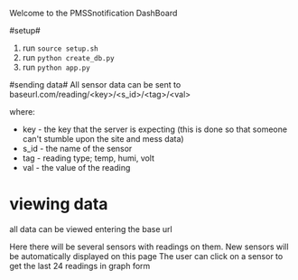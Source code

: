 Welcome to the PMSSnotification DashBoard

#setup#
1. run ```source setup.sh```
2. run ```python create_db.py```
3. run ```python app.py```

#sending data#
All sensor data can be sent to
baseurl.com/reading/&lt;key&gt;/&lt;s_id&gt;/&lt;tag&gt;/&lt;val&gt;

where:
* key - the key that the server is expecting (this is done so that someone can't stumble upon the site and mess data)
* s_id - the name of the sensor
* tag - reading type; temp, humi, volt
* val - the value of the reading

# viewing data #
all data can be viewed entering the base url

Here there will be several sensors with readings on them. 
New sensors will be automatically displayed on this page
The user can click on a sensor to get the last 24 readings in graph form

